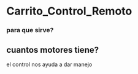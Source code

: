 # Carrito_Control_Remoto

### para que sirve?

## cuantos motores tiene?

el control nos ayuda a dar manejo
